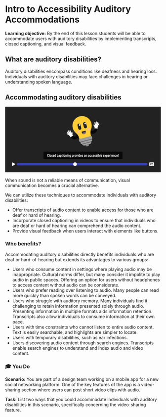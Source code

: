 <h1>
  <span class="headline">Intro to Accessibility</span>
  <span class="subhead">Auditory Accommodations</span>
</h1>

**Learning objective:** By the end of this lesson students will be able to accommodate users with auditory disabilities by implementing transcripts, closed captioning, and visual feedback.

## What are auditory disabilities?

Auditory disabilities encompass conditions like deafness and hearing loss. Individuals with auditory disabilities may face challenges in hearing or understanding spoken language.

## Accommodating auditory disabilities

![An enthusiastic lightbulb character (named Wattson) with raised hands against a dark background is shown in a video player interface. The character's cheery demeanor emphasizes the importance of closed captioning for accessibility. The closed caption reads: Closed captioning provides an accessible experience!](./assets/closed-captioning.png)

When sound is not a reliable means of communication, visual communication becomes a crucial alternative.

We can utilize these techniques to accommodate individuals with auditory disabilities:

- Offer transcripts of audio content to enable access for those who are deaf or hard of hearing.
- Incorporate closed captioning in videos to ensure that individuals who are deaf or hard of hearing can comprehend the audio content.
- Provide visual feedback when users interact with elements like buttons.

### Who benefits?

Accommodating auditory disabilities directly benefits individuals who are deaf or hard-of-hearing but extends its advantages to various groups:

- Users who consume content in settings where playing audio may be inappropriate. Cultural norms differ, but many consider it impolite to play audio in public spaces. Offering an option for users without headphones to access content without audio can be considerate.
- Users who prefer reading over listening to audio. Many people can read more quickly than spoken words can be conveyed.
- Users who struggle with auditory memory. Many individuals find it challenging to retain information presented solely through audio. Presenting information in multiple formats aids information retention. Transcripts also allow individuals to consume information at their own pace.
- Users with time constraints who cannot listen to entire audio content. Text is easily searchable, and highlights are simpler to locate.
- Users with temporary disabilities, such as ear infections.
- Users discovering audio content through search engines. Transcripts enable search engines to understand and index audio and video content.

### 🎓 You Do

**Scenario:** You are part of a design team working on a mobile app for a new social networking platform. One of the key features of the app is a video-sharing section where users can post short video clips with audio.

**Task:** List two ways that you could accommodate individuals with auditory disabilities in this scenario, specifically concerning the video-sharing feature.
